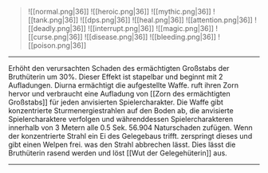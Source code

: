 > ![[normal.png|36]] ![[heroic.png|36]] ![[mythic.png|36]]
> ![[tank.png|36]] ![[dps.png|36]] ![[heal.png|36]]
> ![[attention.png|36]] ![[deadly.png|36]] ![[interrupt.png|36]]
> ![[magic.png|36]] ![[curse.png|36]] ![[disease.png|36]] ![[bleeding.png|36]] ![[poison.png|36]] 

***
Erhöht den verursachten Schaden des ermächtigten Großstabs der Bruthüterin um 30%. Dieser Effekt ist stapelbar und beginnt mit 2 Aufladungen.
Diurna ermächtigt die aufgestellte Waffe. ruft ihren Zorn hervor und verbraucht eine Aufladung von [[Zorn des ermächtigten Großstabs]] für jeden anvisierten Spielercharakter. Die Waffe gibt konzentrierte Sturmenergiestrahlen auf den Boden ab, die anvisierte Spielercharaktere verfolgen und währenddessen Spielercharakteren innerhalb von 3 Metern alle 0.5 Sek. 56.904 Naturschaden zufügen. Wenn der konzentrierte Strahl ein Ei des Gelegebaus trifft. zerspringt dieses und gibt einen Welpen frei. was den Strahl abbrechen lässt. Dies lässt die Bruthüterin rasend werden und löst [[Wut der Gelegehüterin]] aus.

***